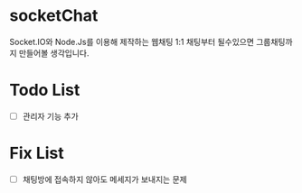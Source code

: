 # socketChat
 Socket.IO와 Node.Js를 이용해 제작하는 웹채팅
 1:1 채팅부터 될수있으면 그룹채팅까지 만들어볼 생각입니다.

# Todo List

- [ ] 관리자 기능 추가

# Fix List

- [ ] 채팅방에 접속하지 않아도 메세지가 보내지는 문제